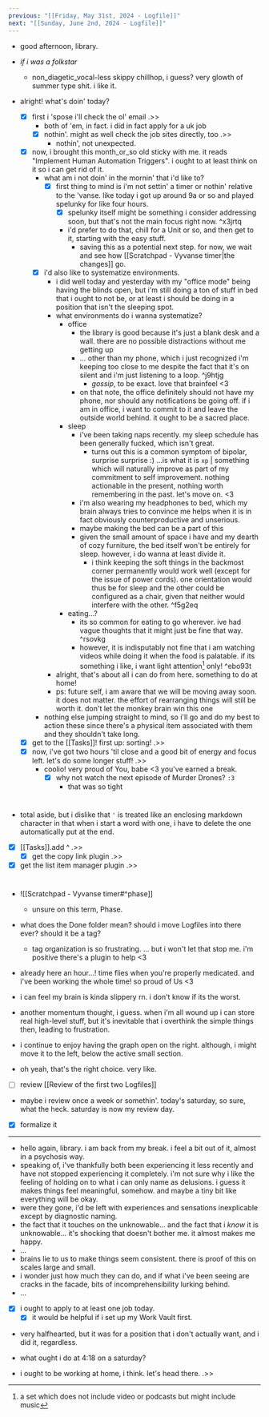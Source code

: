 ```yaml
---
previous: "[[Friday, May 31st, 2024 - Logfile]]"
next: "[[Sunday, June 2nd, 2024 - Logfile]]"
---
```

- good afternoon, library.


- _if i was a folkstar_
	- non_diagetic_vocal-less skippy chillhop, i guess? very glowth of summer type shit. i like it.


- alright! what's doin' today?
	- [x] first i 'spose i'll check the ol' email .>>
		- both of 'em, in fact. i did in fact apply for a uk job
		- [x] nothin'. might as well check the job sites directly, too .>>
			- nothin', not unexpected.
	- [x] now, i brought this month_or_so old sticky with me. it reads "Implement Human Automation Triggers". i ought to at least think on it so i can get rid of it.
		- what am i not doin' in the mornin' that i'd like to?
			- [x] first thing to mind is i'm not settin' a timer or nothin' relative to the 'vanse. like today i got up around 9a or so and played spelunky for like four hours.
				- [x] spelunky itself might be something i consider addressing soon, but that's not the main focus right now. ^x3jrtq
				- i'd prefer to do that, chill for a Unit or so, and then get to it, starting with the easy stuff.
					- saving this as a potential next step. for now, we wait and see how [[Scratchpad - Vyvanse timer|the changes]] go.
		- [x] i'd also like to systematize environments.
			- i did well today and yesterday with my "office mode" being having the blinds open, but i'm still doing a ton of stuff in bed that i ought to not be, or at least i should be doing in a position that isn't the sleeping spot.
			- what environments do i wanna systematize?
				- office
					- the library is good because it's just a blank desk and a wall. there are no possible distractions without me getting up
					- ... other than my phone, which i just recognized i'm keeping too close to me despite the fact that it's on silent and i'm just listening to a loop. ^j9htjg
						- _gossip_, to be exact. love that brainfeel <3
					- on that note, the office definitely should not have my phone, nor should any notifications be going off. if i am in office, i want to commit to it and leave the outside world behind. it ought to be a sacred place.
				- sleep
					- i've been taking naps recently. my sleep schedule has been generally fucked, which isn't great.
						- turns out this is a common symptom of bipolar, surprise surprise :) ...is what it is `xp` | something which will naturally improve as part of my commitment to self improvement. nothing actionable in the present, nothing worth remembering in the past. let's move on. <3
					- i'm also wearing my headphones to bed, which my brain always tries to convince me helps when it is in fact obviously counterproductive and unserious.
					- maybe making the bed can be a part of this
					- given the small amount of space i have and my dearth of cozy furniture, the bed itself won't be entirely for sleep. however, i do wanna at least divide it.
						- i think keeping the soft things in the backmost corner permanently would work well (except for the issue of power cords). one orientation would thus be for sleep and the other could be configured as a chair, given that neither would interfere with the other. ^f5g2eq
				- eating...?
					- its so common for eating to go wherever. ive had vague thoughts that it might just be fine that way. ^rsovkg
					- however, it is indisputably not fine that i am watching videos while doing it when the food is palatable. if its something i like, i want light attention[^light-attention] only! ^ebo93t
			- alright, that's about all i can do from here. something to do at home!
			- ps: future self, i am aware that we will be moving away soon. it does not matter. the effort of rearranging things will still be worth it. don't let the monkey brain win this one
		- nothing else jumping straight to mind, so i'll go and do my best to action these since there's a physical item associated with them and they shouldn't take long.
	- [x] get to the [[Tasks]]! first up: sorting! .>>
	- [x] now, i've got two hours 'til close and a good bit of energy and focus left. let's do some longer stuff! .>>
		- coolio! very proud of You, babe <3 you've earned a break.
			- [x] why not watch the next episode of Murder Drones? `:3`
				- that was so tight

#
- total aside, but i dislike that `'` is treated like an enclosing markdown character in that when i start a word with one, i have to delete the one automatically put at the end.
- [x] [[Tasks]].add ^ .>>
	- [x] get the copy link plugin .>>

- [x] get the list item manager plugin .>>
#
- ![[Scratchpad - Vyvanse timer#^phase]]
	- unsure on this term, Phase.

- what does the Done folder mean? should i move Logfiles into there ever? should it be a tag?
	- tag organization is so frustrating. ... but i won't let that stop me. i'm positive there's a plugin to help <3

[^light-attention]: a set which does not include video or podcasts but might include music

- already here an hour...! time flies when you're properly medicated. and i've been working the whole time! so proud of Us <3

- i can feel my brain is kinda slippery rn. i don't know if its the worst.
- another momentum thought, i guess. when i'm all wound up i can store real high-level stuff, but it's inevitable that i overthink the simple things then, leading to frustration.

- i continue to enjoy having the graph open on the right. although, i might move it to the left, below the active small section.
- oh yeah, that's the right choice. very like.

- [ ] review [[Review of the first two Logfiles]]

- maybe i review once a week or somethin'. today's saturday, so sure, what the heck. saturday is now my review day.
- [x] formalize it
___
- hello again, library. i am back from my break. i feel a bit out of it, almost in a psychosis way.
- speaking of, i've thankfully both been experiencing it less recently and have not stopped experiencing it completely. i'm not sure why i like the feeling of holding on to what i can only name as delusions. i guess it makes things feel meaningful, somehow. and maybe a tiny bit like everything will be okay.
- were they gone, i'd be left with experiences and sensations inexplicable except by diagnostic naming.
- the fact that it touches on the unknowable... and the fact that i _know_ it is unknowable... it's shocking that doesn't bother me. it almost makes me happy.
- ...
- brains lie to us to make things seem consistent. there is proof of this on scales large and small.
- i wonder just how much they can do, and if what i've been seeing are cracks in the facade, bits of incomprehensibility lurking behind.
- ...

- [x] i ought to apply to at least one job today.
	- [x] it would be helpful if i set up my Work Vault first.
- very halfhearted, but it was for a position that i don't actually want, and i did it, regardless.

- what ought i do at 4:18 on a saturday?
- i ought to be working at home, i think. let's head there. .>>